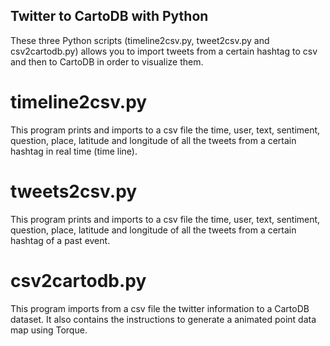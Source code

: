 ## Twitter to CartoDB with Python

These three Python scripts (timeline2csv.py, tweet2csv.py and csv2cartodb.py) allows you to
import tweets from a certain hashtag to csv and then to CartoDB in order to visualize them.

# timeline2csv.py

This program prints and imports to a csv file the time, user, text, sentiment, question, place, 
latitude and longitude of all the tweets from a certain hashtag in real time (time line). 

# tweets2csv.py

This program prints and imports to a csv file the time, user, text, sentiment, question, place, 
latitude and longitude of all the tweets from a certain hashtag of a past event. 

# csv2cartodb.py

This program imports from a csv file the twitter information to a CartoDB dataset. It also contains
the instructions to generate a animated point data map using Torque.
